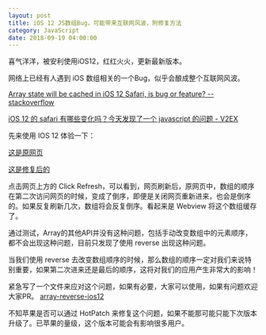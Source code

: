 ```yaml
---
layout: post
title: iOS 12 JS数组Bug，可能带来互联网风波，附修复方法
category: JavaScript
date: 2018-09-19 04:00:00
---
```


喜气洋洋，被安利使用iOS12，红红火火，更新最新版本。

网络上已经有人遇到 iOS 数组相关的一个Bug，似乎会酿成整个互联网风波。

[Array state will be cached in iOS 12 Safari, is bug or feature? -- stackoverflow](https://stackoverflow.com/questions/52390368/array-state-will-be-cached-in-ios-12-safari-is-bug-or-feature/52392901#52392901)

[iOS 12 的 safari 有哪些变化吗？今天发现了一个 javascript 的问题 - V2EX](https://www.v2ex.com/t/490590)

先来使用 IOS 12 体验一下：

[这是原网页](https://fanmingfei.github.io/array-reverse-ios12/origin.html)

[这是修复后的](https://fanmingfei.github.io/array-reverse-ios12/fixed.html)

点击网页上方的 Click Refresh，可以看到，网页刷新后，原网页中，数组的顺序在第二次访问网页的时候，变成了倒序，即便是关闭网页重新进来，也会是倒序的。如果反复刷新几次，数组将会反复倒序。看起来是 Webview 将这个数组缓存了。

通过测试，Array的其他API并没有这种问题，包括手动改变数组中的元素顺序，都不会出现这种问题，目前只发现了使用 reverse 出现这种问题。

当我们使用 reverse 去改变数组顺序的时候，那么数组的顺序一定对我们来说特别重要，如果第二次进来还是最后的顺序，这将对我们的应用产生非常大的影响！

紧急写了一个文件来应对这个问题，如果有必要，大家可以使用，如果有问题欢迎大家PR。
[array-reverse-ios12](https://github.com/fanmingfei/array-reverse-ios12)


不知苹果是否可以通过 HotPatch 来修复这个问题，如果不能那可能只能下次版本升级了。已苹果的量级，这个版本可能会有影响很多用户。